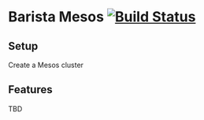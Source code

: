 # Barista Mesos [![Build Status](https://travis-ci.org/victorursan/barista-mesos-microservices.svg?branch=update_architecture)](https://travis-ci.org/victorursan/barista-mesos-microservices)
## Setup
Create a Mesos cluster
## Features
TBD